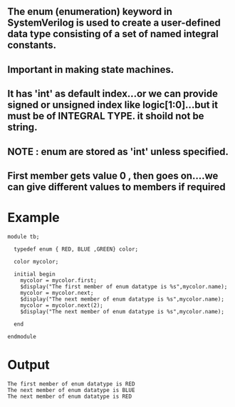 ## The enum (enumeration) keyword in SystemVerilog is used to create a user-defined data type consisting of a set of named integral constants.
## Important in making state machines.
## It has 'int' as default index...or we can provide signed or unsigned index like logic[1:0]...but it must be of INTEGRAL TYPE. it shoild not be string.
## NOTE : enum are stored as 'int' unless specified.
## First member gets value 0 , then goes on....we can give different values to members if required
# Example
```
module tb;
  
  typedef enum { RED, BLUE ,GREEN} color;
  
  color mycolor;
  
  initial begin
    mycolor = mycolor.first;
    $display("The first member of enum datatype is %s",mycolor.name);
    mycolor = mycolor.next;
    $display("The next member of enum datatype is %s",mycolor.name);
    mycolor = mycolor.next(2);
    $display("The next member of enum datatype is %s",mycolor.name);

  end
  
endmodule
```

# Output
```
The first member of enum datatype is RED
The next member of enum datatype is BLUE
The next member of enum datatype is RED
```
